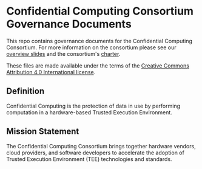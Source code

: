 # Confidential Computing Consortium Governance Documents

This repo contains governance documents for the Confidential Computing Consortium. For more information on the consortium please see our [overview slides](https://confidentialcomputing.io/ccc_overview/) and the consortium's [charter](https://confidentialcomputing.io/ccc_charter/).

These files are made available under the terms of the [Creative Commons Attribution 4.0 International license](https://creativecommons.org/licenses/by/4.0/).

## Definition
Confidential Computing is the protection of data in use by performing computation in a hardware-based Trusted Execution Environment.

## Mission Statement
The Confidential Computing Consortium brings together hardware vendors, cloud providers, and software developers to accelerate the adoption of Trusted Execution Environment (TEE) technologies and standards.
